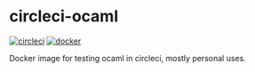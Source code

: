 # circleci-ocaml

[![circleci](https://badgen.net/circleci/github/pbzweihander/circleci-ocaml)](https://circleci.com/gh/pbzweihander/circleci-ocaml)
[![docker](https://badgen.net/docker/pulls/pbzweihander/circleci-ocaml)](https://store.docker.com/community/images/pbzweihander/circleci-ocaml)

Docker image for testing ocaml in circleci, mostly personal uses.
